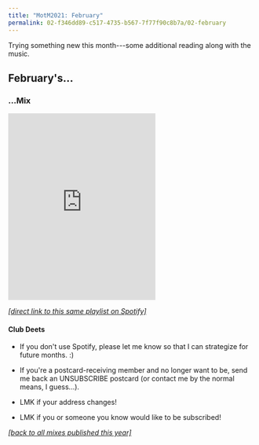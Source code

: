 ```yaml
---
title: "MotM2021: February"
permalink: 02-f346dd89-c517-4735-b567-7f77f90c8b7a/02-february
---
```


Trying something new this month---some additional reading along with the music.

## February's...

### ...Mix

<iframe src="https://open.spotify.com/embed/playlist/59LsqWanRpkaFGmTxlx6jE" width="300" height="380" frameborder="0" allowtransparency="true" allow="encrypted-media"></iframe>

[_[direct link to this same playlist on Spotify]_](https://open.spotify.com/playlist/59LsqWanRpkaFGmTxlx6jE?si=A-XjA70RRQO0imOJ2YSAng)

#### Club Deets
- If you don't use Spotify, please let me know so that I can strategize for future months. :)

- If you're a postcard-receiving member and no longer want to be, send me back an UNSUBSCRIBE postcard (or contact me by the normal means, I guess...).

- LMK if your address changes!

- LMK if you or someone you know would like to be subscribed!

[_[back to all mixes published this year]_](../index.md)
